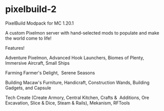 # pixelbuild-2
PixelBuild Modpack for MC 1.20.1


A custom Pixelmon server with hand-selected mods to populate and make the world come to life!

Features!

Adventure
Pixelmon, Advanced Hook Launchers, Biomes of Plenty, Immersive Aircraft, Small Ships

Farming
Farmer's Delight,  Serene Seasons

Building
Macaw's Furniture, Handicraft, Construction Wands, Building Gadgets, and Capsule

Tech
Create (Create Armory, Central Kitchen, Crafts &  Additions, Ore Excavation, Slice & Dice, Steam & Rails), Mekanism, RFTools
